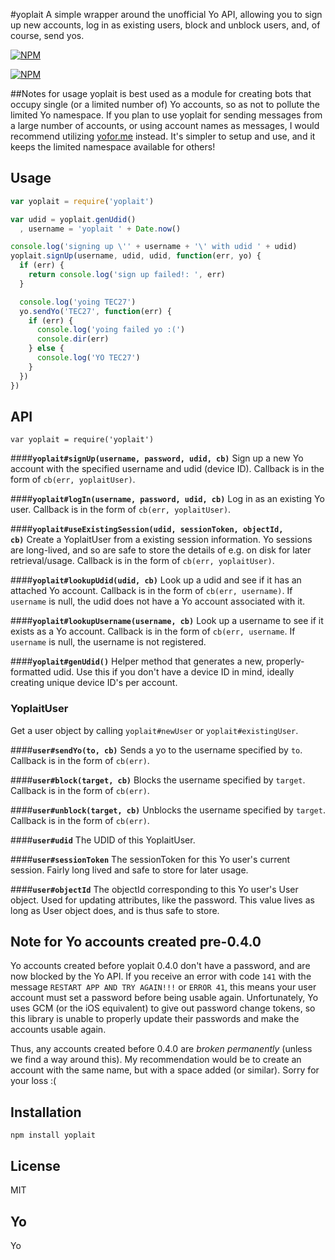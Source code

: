 #yoplait
A simple wrapper around the unofficial Yo API, allowing you to sign up new accounts, log in as
existing users, block and unblock users, and, of course, send yos.

[![NPM](https://img.shields.io/npm/v/yoplait.svg?style=flat)](https://www.npmjs.org/package/yoplait)

[![NPM](https://nodei.co/npm/yoplait.png)](https://www.npmjs.org/package/yoplait)

##Notes for usage
yoplait is best used as a module for creating bots that occupy single (or a limited number of) Yo
accounts, so as not to pollute the limited Yo namespace. If you plan to use yoplait for sending
messages from a large number of accounts, or using account names as messages, I would recommend
utilizing [yofor.me](http://yofor.me) instead. It's simpler to setup and use, and it keeps the
limited namespace available for others!

## Usage
```javascript
var yoplait = require('yoplait')

var udid = yoplait.genUdid()
  , username = 'yoplait ' + Date.now()

console.log('signing up \'' + username + '\' with udid ' + udid)
yoplait.signUp(username, udid, udid, function(err, yo) {
  if (err) {
    return console.log('sign up failed!: ', err)
  }

  console.log('yoing TEC27')
  yo.sendYo('TEC27', function(err) {
    if (err) {
      console.log('yoing failed yo :(')
      console.dir(err)
    } else {
      console.log('YO TEC27')
    }
  })
})
```

## API
`var yoplait = require('yoplait')`

####<b><code>yoplait#signUp(username, password, udid, cb)</code></b>
Sign up a new Yo account with the specified username and udid (device ID). Callback is in the form
of `cb(err, yoplaitUser)`.

####<b><code>yoplait#logIn(username, password, udid, cb)</code></b>
Log in as an existing Yo user. Callback is in the form of `cb(err, yoplaitUser)`.

####<b><code>yoplait#useExistingSession(udid, sessionToken, objectId, cb)</code></b>
Create a YoplaitUser from a existing session information. Yo sessions are long-lived, and so are
safe to store the details of e.g. on disk for later retrieval/usage. Callback is in the form of
`cb(err, yoplaitUser)`.

####<b><code>yoplait#lookupUdid(udid, cb)</code></b>
Look up a udid and see if it has an attached Yo account. Callback is in the form of
`cb(err, username)`. If `username` is null, the udid does not have a Yo account associated with it.

####<b><code>yoplait#lookupUsername(username, cb)</code></b>
Look up a username to see if it exists as a Yo account. Callback is in the form of
`cb(err, username`. If `username` is null, the username is not registered.

####<b><code>yoplait#genUdid()</code></b>
Helper method that generates a new, properly-formatted udid. Use this if you don't have a device ID
in mind, ideally creating unique device ID's per account.

### YoplaitUser
Get a user object by calling `yoplait#newUser` or `yoplait#existingUser`.

####<b><code>user#sendYo(to, cb)</b></code>
Sends a yo to the username specified by `to`. Callback is in the form of `cb(err)`.

####<b><code>user#block(target, cb)</b></code>
Blocks the username specified by `target`. Callback is in the form of `cb(err)`.

####<b><code>user#unblock(target, cb)</b></code>
Unblocks the username specified by `target`. Callback is in the form of `cb(err)`.

####<b><code>user#udid</b></code>
The UDID of this YoplaitUser.

####<b><code>user#sessionToken</b></code>
The sessionToken for this Yo user's current session. Fairly long lived and safe to store for later
usage.

####<b><code>user#objectId</b></code>
The objectId corresponding to this Yo user's User object. Used for updating attributes, like the
password. This value lives as long as User object does, and is thus safe to store.

## Note for Yo accounts created pre-0.4.0
Yo accounts created before yoplait 0.4.0 don't have a password, and are now blocked by the Yo API.
If you receive an error with code `141` with the message `RESTART APP AND TRY AGAIN!!!` or
`ERROR 41`, this means your user account must set a password before being usable again.
Unfortunately, Yo uses GCM (or the iOS equivalent) to give out password change tokens, so this
library is unable to properly update their passwords and make the accounts usable again.

Thus, any accounts created before 0.4.0 are *broken permanently* (unless we find a way around this).
My recommendation would be to create an account with the same name, but with a space added (or
similar). Sorry for your loss :(

## Installation
`npm install yoplait`

## License
MIT

## Yo
Yo
